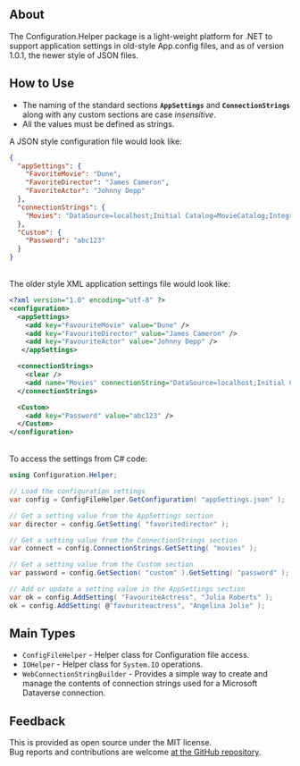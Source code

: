 ## About
The Configuration.Helper package is a light-weight platform for .NET to support application settings in old-style App.config files, and as of version 1.0.1, the newer style of JSON files.

## How to Use
- The naming of the standard sections **`AppSettings`** and **`ConnectionStrings`** along with any custom sections are case _insensitive_.
- All the values must be defined as strings.

A JSON style configuration file would look like:
```json
{
  "appSettings": {
    "FavoriteMovie": "Dune",
    "FavoriteDirector": "James Cameron",
    "FavoriteActor": "Johnny Depp"
  },
  "connectionStrings": {
    "Movies": "DataSource=localhost;Initial Catalog=MovieCatalog;Integrated Security=True"
  },
  "Custom": {
    "Password": "abc123"
  }
}
```
\
The older style XML application settings file would look like:
```xml
<?xml version="1.0" encoding="utf-8" ?>
<configuration>
  <appSettings>
    <add key="FavouriteMovie" value="Dune" />
    <add key="FavouriteDirector" value="James Cameron" />
    <add key="FavouriteActor" value="Johnny Depp" />
   </appSettings>

  <connectionStrings>
    <clear />
    <add name="Movies" connectionString="DataSource=localhost;Initial Catalog=MovieCatalog;Integrated Security=True" />
  </connectionStrings>

  <Custom>
    <add key="Password" value="abc123" />
  </Custom>
</configuration>
```
\
To access the settings from C# code:
```c#
using Configuration.Helper;

// Load the configuration settings
var config = ConfigFileHelper.GetConfiguration( "appSettings.json" );

// Get a setting value from the AppSettings section
var director = config.GetSetting( "favoritedirector" );

// Get a setting value from the ConnectionStrings section
var connect = config.ConnectionStrings.GetSetting( "movies" );

// Get a setting value from the Custom section
var password = config.GetSection( "custom" ).GetSetting( "password" );

// Add or update a setting value in the AppSettings section
var ok = config.AddSetting( "FavouriteActress", "Julia Roberts" );
ok = config.AddSetting( @"favouriteactress", "Angelina Jolie" );
```

## Main Types
- `ConfigFileHelper` - Helper class for Configuration file access.
- `IOHelper` - Helper class for `System.IO` operations.
- `WebConnectionStringBuilder` - Provides a simple way to create and manage the contents of connection strings used for a Microsoft Dataverse connection.

## Feedback
This is provided as open source under the MIT license.\
Bug reports and contributions are welcome [at the GitHub repository](https://github.com/KevinDHeath/NuGetPackages).
